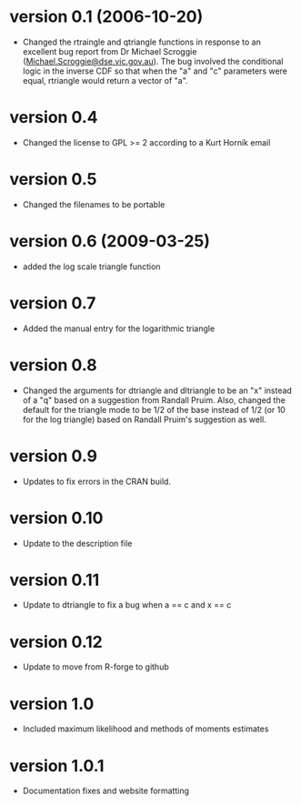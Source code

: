 # version 0.1 (2006-10-20)

- Changed the rtraingle and qtriangle functions in response to an excellent bug
report from Dr Michael Scroggie (Michael.Scroggie@dse.vic.gov.au).  The bug
involved the conditional logic in the inverse CDF so that when the "a" and "c"
parameters were equal, rtriangle would return a vector of "a".

# version 0.4

- Changed the license to GPL >= 2 according to a Kurt Hornik email

# version 0.5

- Changed the filenames to be portable

# version 0.6 (2009-03-25)

- added the log scale triangle function

# version 0.7

- Added the manual entry for the logarithmic triangle

# version 0.8

- Changed the arguments for dtriangle and dltriangle to be an "x" instead of a "q"
based on a suggestion from Randall Pruim.  Also, changed the default for the
triangle mode to be 1/2 of the base instead of 1/2 (or 10 for the log triangle)
based on Randall Pruim's suggestion as well.

# version 0.9

- Updates to fix errors in the CRAN build.

# version 0.10

- Update to the description file

# version 0.11

- Update to dtriangle to fix a bug when a == c and x == c

# version 0.12

- Update to move from R-forge to github

# version 1.0

- Included maximum likelihood and methods of moments estimates

# version 1.0.1

- Documentation fixes and website formatting
